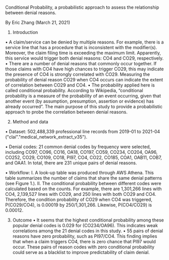 Conditional Probability, a probabilistic approach to assess the relationship between denial reasons. 

By Eric Zhang (March 21, 2021)

1.	Introduction

•	A claim/service can be denied by multiple reasons. For example, there is a service line that has a procedure that is inconsistent with the modifier(s). Moreover, the claim filing time is exceeding the maximum limit.  Apparently, this service would trigger both denial reasons: CO4 and CO29, respectively. 
•	There are a number of denial reasons that commonly occur together. If those claims with CO4 have high chances to trigger CO29, this may indicate the presence of CO4 is strongly correlated with CO29. Measuring the probability of denial reason CO29 when CO4 occurs can indicate the extent of correlation between CO29 and CO4. 
•	The probability applied here is called conditional probability. According to Wikipedia, “conditional probability is a measure of the probability of an event occurring, given that another event (by assumption, presumption, assertion or evidence) has already occurred”. The main purpose of this study to provide a probabilistic approach to probe the correlation between denial reasons.
 
2.	Method and data

•	Dataset: 502,488,339 professional line records from 2019-01 to 2021-04 ("clai"."medical_network_extract_v35").

•	Denial codes: 21 common denial codes by frequency were selected, including CO97, CO96, CO16, OA18, CO197, CO59, CO234, CO204, OA96, CO252, CO29, CO109, CO18, PI97, CO4, CO22, CO185, COA1, OAB11, COB7, and OAA1. In total, there are 231 unique pairs of denial reasons.

•	Workflow: 
I.	A look-up table was produced through AWS Athena. This table summarizes the number of claims that share the same denial patterns (see Figure 1.). 
II.	The conditional probability between different codes were calculated based on the counts. For example, there are 1,301,266 lines with CO4, 2,139,527 lines with CO29, and 250 lines with both CO29 and CO4. Therefore, the condition probability of CO29 when CO4 was triggered, P(CO29/CO4), is 0.00019 by 250/1,301,266. Likewise, P(CO4/CO29) is 0.00012. 

3.	Outcome
•	It seems that the highest conditional probability among these popular denial codes is 0.029 for (CO234/OA96). This indicates weak correlations among the 21 denial codes in this study.
•	55 pairs of denial reasons have zero probability, such as PI97/CO4. This finding implies that when a claim triggers CO4, there is zero chance that PI97 would occur. These pairs of reason codes with zero conditional probability could serve as a blacklist to improve predictability of claim denial.

